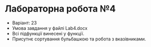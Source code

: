 # Лабораторна робота №4

- Варіант: 23
- Умова завдання у файлі Lab4.docx
- Всі підфункції винесені у функції. 
- Присутнє сортування бульбашкою та робота з вказівниками.